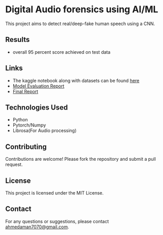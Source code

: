 # Digital Audio forensics using AI/ML

This project aims to detect real/deep-fake human speech using a CNN.

## Results

- overall 95 percent score achieved on test data


## Links

- The kaggle notebook along with datasets can be found [here](https://www.kaggle.com/code/ahmadaman1/digital-audio-forensics-using-ai-ml)
- [Model Evaluation Report]()
- [Final Report]()



## Technologies Used

- Python
- Pytorch/Numpy
- Librosa(For Audio processing)
## Contributing

Contributions are welcome! Please fork the repository and submit a pull request.

## License

This project is licensed under the MIT License.

## Contact

For any questions or suggestions, please contact [ahmedaman7070@gmail.com](mailto:ahmedaman7070@gmail.com).
